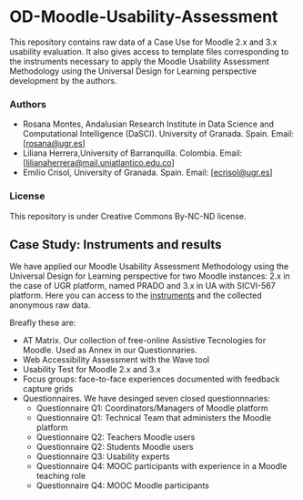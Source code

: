 # OD-Moodle-Usability-Assessment

This repository contains raw data of a Case Use for Moodle 2.x and 3.x usability evaluation. 
It also gives access to template files corresponding to the instruments necessary to apply the Moodle Usability Assessment Methodology using the Universal Design for Learning perspective development by the authors. 


### Authors

- Rosana Montes, Andalusian Research Institute in Data Science and Computational Intelligence (DaSCI). University of Granada. Spain. Email: [rosana@ugr.es]
- Liliana Herrera,University of Barranquilla. Colombia. Email: [lilianaherrera@mail.uniatlantico.edu.co]
- Emilio Crisol, University of Granada. Spain. Email: [ecrisol@ugr.es]

### License

This repository is under Creative Commons By-NC-ND license.


## Case Study: Instruments and results

We have applied our Moodle Usability Assessment Methodology using the Universal Design for Learning perspective for two Moodle instances: 2.x in the case of UGR platform, named PRADO and 3.x in UA with SICVI-567 platform.
Here you can access to the [instruments](instruments.md) and the collected anonymous raw data.

Breafly these are:
- AT Matrix. Our collection of free-online Assistive Tecnologies for Moodle. Used as Annex in our Questionnaries. 
- Web Accessibility Assessment with the Wave tool 
- Usability Test for Moodle 2.x and 3.x
- Focus groups: face-to-face experiences documented with feedback capture grids
- Questionnaires. We have desinged seven closed questionnnaries:
  + Questionnaire Q1: Coordinators/Managers of Moodle platform
  + Questionnaire Q1: Technical Team that administers the Moodle platform
  + Questionnaire Q2: Teachers Moodle users
  + Questionnaire Q2: Students Moodle users
  + Questionnaire Q3: Usability experts
  + Questionnaire Q4: MOOC participants with experience in a Moodle teaching role
  + Questionnaire Q4: MOOC Moodle participants
